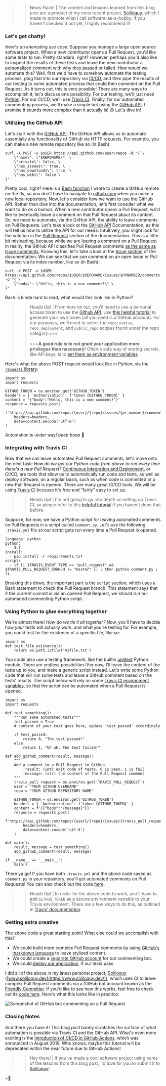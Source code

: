 >> News Flash! | The content and lessons learned from this blog post are a product of my most recent project, [Soliloquy](https://www.soliloquy.dev), which I made to promote what I call software-as-a-hobby. If you haven't checked it out yet, I highly recommend it!

### Let's get chatty!
_Here's an interesting use case:_  Suppose you manage a large open source software project. When a new contributor opens a Pull Request, you'd like some tests to run. Pretty standard, right?
However, perhaps you'd also like to inspect the results of these tests and leave the new contributor a personalized comment with why they passed or failed. How would we automate this? Well, first we'd have to somehow automate the testing process, plug that into our repository via [CI/CD](https://www.redhat.com/en/topics/devops/what-is-ci-cd), and then pipe the results of our testing to some automated process that could then comment on the Pull Request.
As it turns out, this is very possible! There are many ways to accomplish it; let's discuss one possibility. For our testing, we'll just need [Python](https://www.python.org/). For our CI/CD, we'll use [Travis CI](https://travis-ci.org/). Finally, for our automated commenting process, we'll make a simple bot using the [GitHub API](https://developer.github.com/v3/). I promise it sounds more complex than it actually is! 😊
Let's dive in!

### Utilizing the GitHub API
Let's start with the [GitHub API](https://developer.github.com/v3/). The GitHub API allows us to automate essentially any functionality of GitHub via HTTP requests. For example, you can make a new remote repository like so (in Bash):
```
curl -X POST -u $USER https://api.github.com/user/repos -d "{ \
    \"name\": \"$REPONAME\", \
    \"private\": false, \
    \"has_issues\": true, \
    \"has_downloads\": true, \
    \"has_wiki\": false \
}"
```
Pretty cool, right? Here is a [Bash function](https://github.com/wcarhart/konphig/blob/b36320f7d524fa5c1a1c5f2e5f1e4a8231814d09/.bash_functions/Linux/rcreate.sh) I wrote to create a GitHub remote on the fly, so you don't have to navigate to [github.com](https://github.com/) when you make a new local repository.
Now, let's consider how we want to use the GitHub API. Rather than dive into the documentation, let's first consider what we want to do _as a human_. When a new contributor opens a Pull Request, we'd like to eventually leave a comment on that Pull Request about its content. So, we need to automate, via the GitHub API, the ability to leave comments on Pull Requests.
Let's take a look at the [GitHub API](https://developer.github.com/v3/) Documentation, as this will tell us how to utilize the API for our needs. Intuitively, you might look for the solution in the [Pull Request](https://developer.github.com/v3/pulls/) section of the documentation. This is a little bit misleading, because while we are leaving a comment on a Pull Request in reality, the GitHub API classifies Pull Request comments [as the same as Issue comments](https://stackoverflow.com/questions/16744069/create-comment-on-pull-request/16744314#16744314).
Knowing this, let's take a look at the [Issue section](https://developer.github.com/v3/issues/) of the documentation. We can see that we can comment on an open Issue or Pull Request via its index number, like so (in Bash):
```
curl -X POST -u $USER https://api.github.com/repos/$USER/$REPONAME/issues/$PRNUMBER/comments -d "{ \
    \"body\": \"Hello, this is a new comment!\" \
}"
```
Bash is kinda hard to read, what would this look like in Python?
>> Heads Up! | From here on out, you'll need to use a personal access token to use the [Github API](https://github.blog/2013-05-16-personal-api-tokens/). Use [this helpful tutorial](https://help.github.com/en/articles/creating-a-personal-access-token-for-the-command-line) to generate your own token (all you need is a GitHub account). For our purposes, we'll need to select the `repo:status`, `repo_deployment`, and `public_repo` scopes found under the repo category.===<br><br>===**A good rule is to not grant your application more privileges than necessary!** Often a safe way of storing secrets, like API keys, is to [set them as environment variables](https://askubuntu.com/questions/58814/how-do-i-add-environment-variables/58826#58826).

Here's what the above POST request would look like in Python, via the [`requests` library](https://realpython.com/python-requests/):
```
import os
import requests

GITHUB_TOKEN = os.environ.get('GITHUB_TOKEN')
headers = { 'Authorization': f'token {GITHUB_TOKEN}' }
content = '{"body":"Hello, this is a new comment!"}'
response = requests.post(
    f'https://api.github.com/repos/{user}/{repo}/issues/{pr_number}/comments',
    headers=headers,
    data=content.encode('utf-8')
)
```
Automation is under way! _beep boop_  🤖

### Integrating with Travis CI
Now that we can leave automated Pull Request comments, let's move onto the next task: _How do we get our Python code from above to run every time there's a new Pull Request?_ 
[Continuous Integration and Deployment](https://www.redhat.com/en/topics/devops/what-is-ci-cd), or CI/CD, are tools that allow us to automatically run code and tests, as well as deploy software, on a regular basis, such as when code is committed or a new Pull Request is opened. There are many great CI/CD tools. We will be using [Travis CI](https://travis-ci.org/) because it's free and "fairly" easy to set up.
>> Heads Up! | I'm not going to go into depth on setting up Travis CI, so please refer to this [helpful tutorial](https://docs.travis-ci.com/user/tutorial/#to-get-started-with-travis-ci) if you haven't done that before.

Suppose, for now, we have a Python script for leaving automated comments on Pull Requests in a script called `comment.py`. Let's use the following `.travis.yml` file so our script gets run every time a Pull Request is opened.
```
language: python
python:
  - 3.7
install:
  - pip install -r requirements.txt
script:
  - if [[ $TRAVIS_EVENT_TYPE == "pull_request" && $TRAVIS_PULL_REQUEST_BRANCH != "master" ]] ; then python comment.py ; fi
```
Breaking this down, the important part is the `script` section, which uses a Bash statement to check the Pull Request branch. This statement says that if the current commit is via an opened Pull Request, we should run our automated commenting Python script.

### Using Python to glue everything together
We're almost there! _How do we tie it all together?_ 
Now, you'll have to decide how _your_ tests will actually work, and what you're testing for. For example, you could test for the existence of a specific file, like so:
```
import os
def test_file_existence():
    return os.path.isfile('myfile.txt')
```
You could also use a testing framework, like the builtin [unittest](https://docs.python.org/3/library/unittest.html) Python module. There are endless possibilities!
For now, I'll leave the content of the tests up to you, and make a generic script instead. Let's write some Python code that will run some tests and leave a GitHub comment based on the tests' results. The script below will rely on some [Travis CI environment variables](https://docs.travis-ci.com/user/environment-variables/#default-environment-variables), so that the script can be automated when a Pull Request is opened.
```
import os
import requests

def test_something():
    """Run some automated tests"""
    test_passed = True
    # content of your test goes here, update 'test_passed' accordingly

    if test_passed:
        return 0, "The test passed!"
    else:
        return 1, "Uh oh, the test failed!"

def add_github_comment(result, message):
    """
    Add a comment to a Pull Request in GitHub
        :result: (int) exit code of tests, 0 is pass, 1 is fail
        :message: (str) the content of the Pull Request comment
    """
    travis_pull_request = os.environ.get('TRAVIS_PULL_REQUEST')
    user = "YOUR GITHUB USERNAME"
    repo = "YOUR GITHUB REPOSITORY NAME"

    GITHUB_TOKEN = os.environ.get('GITHUB_TOKEN')
    headers = { 'Authorization': f'token {GITHUB_TOKEN}' }
    content = f'{{"body":"{message}"}}'
    response = requests.post(
        f'https://api.github.com/repos/{user}/{repo}/issues/{travis_pull_request}/comments',
        headers=headers,
        data=content.encode('utf-8')
    )

def main():
    result, message = test_something()
    add_github_comment(result, message)

if __name__ == '__main__':
    main()
```
There ya go! If you have both `.travis.yml` and the above code saved as `comment.py` in your repository, you'll get automated comments on Pull Requests! You can also check out the code [here](https://github.com/wcarhart/willcarh.art-snippets/blob/master/building-chatbots-for-github/snippet.py).
>> Heads Up! | In order for the above code to work, you'll have to add `GITHUB_TOKEN` as a secure environment variable to your Travis environment. There are a few ways to do this, as outlined in [Travis' documentation](https://docs.travis-ci.com/user/environment-variables/#defining-variables-in-repository-settings).


### Getting extra creative
The above code a great starting point! What else could we accomplish with this?
* We could build more complex Pull Request comments by using [GitHub's markdown language](https://guides.github.com/features/mastering-markdown/) to leave stylized content.
* We could create a [separate GitHub account](https://help.github.com/en/articles/types-of-github-accounts) for our commenting bot.
* We could [deploy our application](https://docs.travis-ci.com/user/deployment), if our tests pass.

I did all of the above in my latest personal project, [Soliloquy]({{src:project/soliloquy.html}}) ([www.soliloquy.dev](https://www.soliloquy.dev/)), which uses CI to leave complex Pull Request comments via a GitHub bot account known as the [Friendly Committer](https://github.com/friendly-committer). If you'd like to see how this works, feel free to check out its [code here](https://github.com/wcarhart/Soliloquy/blob/master/scripts/validate_content.py). Here's what this looks like in practice:

![Screenshot of GitHub bot commenting on a Pull Request]({{cdn:img/blog/building-chatbots-for-github/friendlycommitter.png}})<Friendly Committer commenting on a PR on GitHub>

### Closing Notes
And there you have it! This blog post barely scratches the surface of what automation is possible via Travis CI and the GitHub API. What's even more exciting is the [introduction of CI/CD in GitHub Actions](https://github.blog/2019-08-08-github-actions-now-supports-ci-cd/), which was announced in August 2019. Who knows, maybe this tutorial will be deprecated within the near future due to GitHub Actions!
>> Hey there! | If you've made a cool software project using some of the lessons from this blog post, I'd love for you to submit it to [Soliloquy](https://www.soliloquy.dev/)!

=🦉